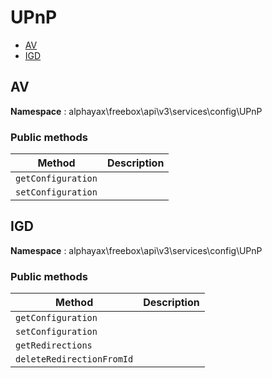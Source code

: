 # UPnP

- [AV](#AV)
- [IGD](#IGD)


<a name="AV"></a>
## AV

**Namespace**  : alphayax\freebox\api\v3\services\config\UPnP

### Public methods

| Method | Description |
|---|---|
| `getConfiguration` |  | 
| `setConfiguration` |  | 

<a name="IGD"></a>
## IGD

**Namespace**  : alphayax\freebox\api\v3\services\config\UPnP

### Public methods

| Method | Description |
|---|---|
| `getConfiguration` |  | 
| `setConfiguration` |  | 
| `getRedirections` |  | 
| `deleteRedirectionFromId` |  | 
